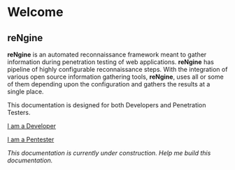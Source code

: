 # Welcome

## **reNgine**

**reNgine** is an automated reconnaissance framework meant to gather information during penetration testing of web applications. **reNgine** has pipeline of highly configurable reconnaissance steps. With the integration of various open source information gathering tools, **reNgine**, uses all or some of them depending upon the configuration and gathers the results at a single place.

This documentation is designed for both Developers and Penetration Testers.

[I am a Developer](developer/)

[I am a Pentester](pentester/install.md)

*This documentation is currently under construction. Help me build this documentation.*
